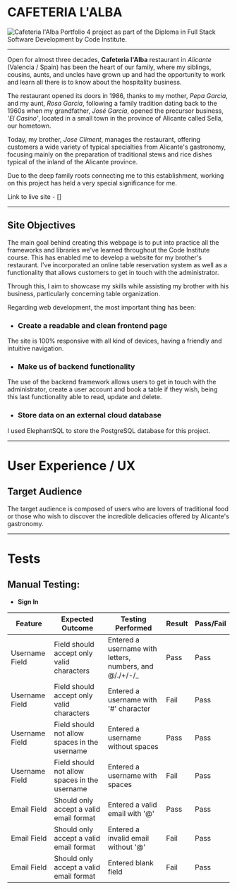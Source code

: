 # CAFETERIA L'ALBA
![Cafeteria l'Alba]()
Portfolio 4 project as part of the Diploma in Full Stack Software Development by Code Institute.
___

Open for almost three decades, **Cafeteria l'Alba** restaurant in *Alicante* (Valencia / Spain) has been the heart of our family, where my siblings, cousins, aunts, and uncles have grown up and had the opportunity to work and learn all there is to know about the hospitality business.

The restaurant opened its doors in 1986, thanks to my mother, *Pepa Garcia*, and my aunt, *Rosa Garcia*, following a family tradition dating back to the 1960s when my grandfather, *José García*, opened the precursor business, *'El Casino'*, located in a small town in the province of Alicante called Sella, our hometown.

Today, my brother, *Jose Climent*, manages the restaurant, offering customers a wide variety of typical specialties from Alicante's gastronomy, focusing mainly on the preparation of traditional stews and rice dishes typical of the inland of the Alicante province.

Due to the deep family roots connecting me to this establishment, working on this project has held a very special significance for me.

Link to live site - []

___

## Site Objectives

The main goal behind creating this webpage is to put into practice all the frameworks and libraries we've learned throughout the Code Institute course. This has enabled me to develop a website for my brother's restaurant. I've incorporated an online table reservation system as well as a functionality that allows customers to get in touch with the administrator.

Through this, I aim to showcase my skills while assisting my brother with his business, particularly concerning table organization.

Regarding web development, the most important thing has been:

- ### Create a readable and clean frontend page

The site is 100% responsive with all kind of devices, having a friendly and intuitive navigation.

- ### Make us of backend functionality

The use of the backend framework allows users to get in touch with the administrator, create a user account and book a table if they wish, being this last functionality able to read, update and delete.

- ### Store data on an external cloud database

I used ElephantSQL to store the PostgreSQL database for this project.

___

# User Experience / UX

## Target Audience

The target audience is composed of users who are lovers of traditional food or those who wish to discover the incredible delicacies offered by Alicante's gastronomy.

___

# Tests

## Manual Testing:

- **Sign In**

| Feature | Expected Outcome | Testing Performed | Result | Pass/Fail |
| --- | --- | --- | --- | --- |
Username Field | Field should accept only valid characters | Entered a username with letters, numbers, and @/./+/-/_ | Pass | Pass |
Username Field | Field should accept only valid characters | Entered a username with '#' character | Fail | Pass |
Username Field | Field should not allow spaces in the username | Entered a username without spaces | Pass | Pass |
Username Field | Field should not allow spaces in the username | Entered a username with spaces | Fail | Pass |
Email Field | Should only accept a valid email format | Entered a valid email with '@' | Pass | Pass |
Email Field | Should only accept a valid email format | Entered a invalid email without '@' | Fail | Pass |
Email Field | Should only accept a valid email format | Entered blank field | Fail | Pass |



